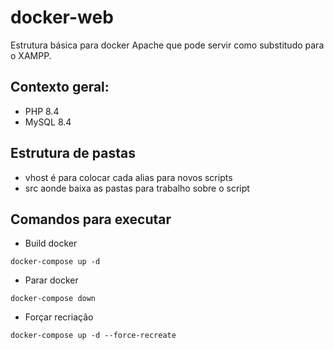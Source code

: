 # docker-web

Estrutura básica para docker Apache que pode servir como substitudo para o XAMPP.

## Contexto geral:
- PHP 8.4
- MySQL 8.4

## Estrutura de pastas
- vhost é para colocar cada alias para novos scripts
- src aonde baixa as pastas para trabalho sobre o script

## Comandos para executar

- Build docker
```
docker-compose up -d
```

- Parar docker 
```
docker-compose down
```

- Forçar recriação
```
docker-compose up -d --force-recreate
```

